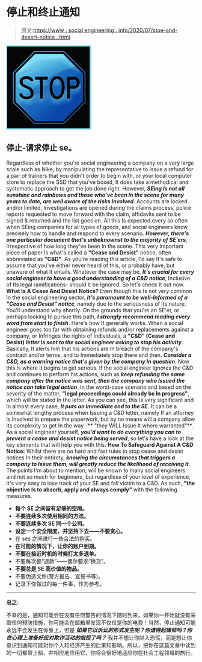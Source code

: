 # 停止和终止通知

> 原文:[https://www . social engineering . info/2020/07/stoe-and-desert-notice . html](https://www.socialengineering.info/2020/07/cease-and-desist-notice.html)

[![](img/b454ae18b67d58491809ab78c70dbe9c.png)](https://1.bp.blogspot.com/-yuI8mtbnrx0/XoX_yYu1baI/AAAAAAAAjio/4bEvZbu422cEaiD-oZyWADyuW9QGGeQ3QCLcBGAsYHQ/s1600/Cease%2B%2526%2BDecease.%2Bwww.socialengineers.net.jpg)

## **停止-请求停止 se。**

Regardless of whether you're social engineering a company on a very large scale such as Nike, by manipulating the representative to Issue a refund for a pair of trainers that you didn't order to begin with, or your local computer store to replace the SSD that you've boxed, It does take a methodical and systematic approach to get the job done right. However, ***SEing Is not all sunshine and rainbows and those who've been In the scene for many years to date, are well aware of the risks Involved***. Accounts are locked and/or limited, Investigations are opened during the claims process, police reports requested to move forward with the claim, affidavits sent to be signed & returned and the list goes on.
  All this Is expected every so often when SEing companies for all types of goods, and social engineers know precisely how to handle and respond to every scenario. ***However, there's one particular document that's unbeknownst to the majority of SE'ers***, Irrespective of how long they've been In the scene. This very Important piece of paper Is what's called a **"Cease and Desist"** notice, often abbreviated as **"C&D"**.
  As you're reading this article, I'd say It's safe to assume that you've either never heard of this, or probably have, but unaware of what It entails. Whatever the case may be, ***It's crucial for every social engineer to have a good understanding of a C&D notice***, Inclusive of Its legal ramifications- should It be Ignored. So let's check It out now.
  **What Is A Cease And Desist Notice?**
  Even though this Is not very common In the social engineering sector, ***It's paramount to be well-Informed of a "Cease and Desist" notice***, namely due to the seriousness of Its nature. You'll understand why shortly. On the grounds that you're an SE'er, or perhaps looking to pursue this path, ***I strongly recommend reading every word from start to finish***. Here's how It generally works.
  When a social engineer goes too far with obtaining refunds and/or replacements against a company, or Infringes the rights of Individuals, a **"C&D" (Cease and Desist)** ***letter Is sent to the social engineer asking to stop his activity***. Basically, It alerts him that his actions are In breach of the company's contract and/or terms, and to Immediately stop there and then. ***Consider a C&D, as a warning notice that's given by the company In question***.
  Now this Is where It begins to get serious. If the social engineer Ignores the C&D and continues to perform his actions, such as ***keep refunding the same company after the notice was sent, then the company who Issued the notice can take legal action***. In the worst-case scenario and based on the severity of the matter, **"legal proceedings could already be In progress"**, which will be stated In the letter.
  As you can see, this Is very significant and In almost every case, ***It puts an Immediate end to the SE***. It can be a somewhat lengthy process when Issuing a C&D letter, namely If an attorney Is Involved to prepare the paperwork, but by no means will a company allow Its complexity to get In the way -** "they WILL Issue It where warranted"**. As a social engineer yourself, ***you'd want to do everything you can to prevent a cease and desist notice being served***, so let's have a look at the key elements that will help you with this.
  **How To Safeguard Against A C&D Notice:**
  Whilst there are no hard and fast rules to stop cease and desist notices In their entirety, ***knowing the circumstances that triggers a company to Issue them, will greatly reduce the likelihood of receiving It***. The points I'm about to mention, will be known to many social engineers and not so much for beginners, but regardless of your level of experience, It's very easy to lose track of your SE and fall victim to a C&D. As such, **"the objective Is to absorb, apply and always comply"** with the following measures.

*   **每个 SE 之间留有足够的空隙。**
*   **不要连续多次使用相同的方法。**
*   **不要连续多次 SE 同一个公司。**
*   **设定一个安全限度，并坚持下去——不要贪心。**
*   在 ses 之间进行一些合法的购买。
*   **在可能的情况下，让你的账户到期。**
*   **不要在接近时机的时候打太多退单。**
*   不要每次都“退款”——偶尔要求“换货”。
*   **不要总是 SE 高价值的物品。**
*   不要伪造文件(警方报告、宣誓书等)。
*   记录下你做过的每一件事，作为参考。

 ****

**总之:**

 

不幸的是，通知可能会在没有任何警告的情况下随时到来，如果你一开始就没有采取任何预防措施，你可能会在邮箱里发现不仅仅是你的电费！当然，停止通知可能永远不会发生在你身上，但是 ***如果它以诉讼的形式发生呢？你请得起律师吗？你在心理上准备好应对欺诈活动的指控了吗？*** 我并不想让你陷入恐慌，而是想让你意识到通知可能对你个人和经济产生的后果和影响。所以，把你在这篇文章中读到的一切都带上船，并相应地应用它，你将会很好地适应你在社会工程领域的旅行。